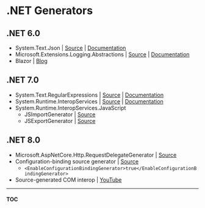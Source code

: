 # .NET Generators

## .NET 6.0

- System.Text.Json | [Source](https://source.dot.net/#q=System.Text.Json.SourceGeneration.JsonSourceGenerator) | [Documentation](https://learn.microsoft.com/dotnet/standard/serialization/system-text-json/source-generation)
- Microsoft.Extensions.Logging.Abstractions | [Source](https://source.dot.net/#q=Microsoft.Extensions.Logging.Generators.LoggerMessageGenerator) | [Documentation](https://learn.microsoft.com/dotnet/core/extensions/logger-message-generator)
- Blazor | [Blog](https://andrewlock.net/using-source-generators-with-blazor-in-dotnet-6/)

## .NET 7.0

- System.Text.RegularExpressions | [Source](https://source.dot.net/#q=System.Text.RegularExpressions.Generator.RegexGenerator) | [Documentation](https://learn.microsoft.com/dotnet/standard/base-types/regular-expression-source-generators)
- System.Runtime.InteropServices | [Source](https://source.dot.net/#q=Microsoft.Interop.LibraryImportGenerator) | [Documentation](https://learn.microsoft.com/dotnet/standard/native-interop/pinvoke-source-generation)
- System.Runtime.InteropServices.JavaScript
  - JSImportGenerator | [Source](https://source.dot.net/#q=Microsoft.Interop.JavaScript.JSImportGenerator)
  - JSExportGenerator | [Source](https://source.dot.net/#q=Microsoft.Interop.JavaScript.JSExportGenerator)

## .NET 8.0
- Microsoft.AspNetCore.Http.RequestDelegateGenerator | [Source](https://source.dot.net/#q=Microsoft.AspNetCore.Http.RequestDelegateGenerator.RequestDelegateGenerator)
- Configuration-binding source generator | [Source](https://github.com/dotnet/runtime/blob/main/src/libraries/Microsoft.Extensions.Configuration.Binder/gen/ConfigurationBindingGenerator.cs)
  - `<EnableConfigurationBindingGenerator>true</EnableConfigurationBindingGenerator>`
- Source-generated COM interop | [YouTube](https://www.youtube.com/watch?v=DZd1SGd7dSU)

---
#### [TOC](./Content.md)

